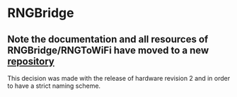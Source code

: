 # RNGBridge
## Note the documentation and all resources of RNGBridge/RNGToWiFi have moved to a new [repository](https://github.com/enwi/RNGBridgeDoc/tree/V1)
This decision was made with the release of hardware revision 2 and in order to have a strict naming scheme.